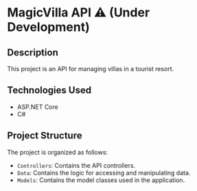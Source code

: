 # MagicVilla API ⚠️ (Under Development)

## Description

This project is an API for managing villas in a tourist resort.

## Technologies Used

- ASP.NET Core
- C#

## Project Structure

The project is organized as follows:

- `Controllers`: Contains the API controllers.
- `Data`: Contains the logic for accessing and manipulating data.
- `Models`: Contains the model classes used in the application.
